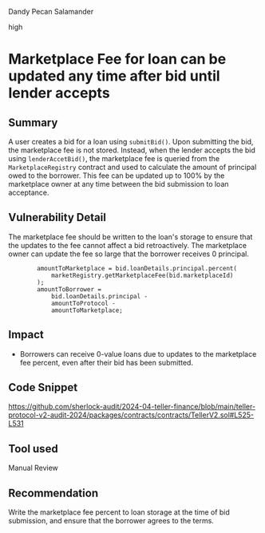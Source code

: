 Dandy Pecan Salamander

high

# Marketplace Fee for loan can be updated any time after bid until lender accepts

## Summary
A user creates a bid for a loan using `submitBid()`. Upon submitting the bid, the marketplace fee is not stored. Instead, when the lender accepts the bid using `lenderAccetBid()`, the marketplace fee is queried from the `MarketplaceRegistry` contract and used to calculate the amount of principal owed to the borrower. This fee can be updated up to 100% by the marketplace owner at any time between the bid submission to loan acceptance.

## Vulnerability Detail
The marketplace fee should be written to the loan's storage to ensure that the updates to the fee cannot affect a bid retroactively. The marketplace owner can update the fee so large that the borrower receives 0 principal.

```solidity
        amountToMarketplace = bid.loanDetails.principal.percent(
            marketRegistry.getMarketplaceFee(bid.marketplaceId)
        );
        amountToBorrower =
            bid.loanDetails.principal -
            amountToProtocol -
            amountToMarketplace;
```

## Impact
- Borrowers can receive 0-value loans due to updates to the marketplace fee percent, even after their bid has been submitted.

## Code Snippet
https://github.com/sherlock-audit/2024-04-teller-finance/blob/main/teller-protocol-v2-audit-2024/packages/contracts/contracts/TellerV2.sol#L525-L531

## Tool used
Manual Review

## Recommendation
Write the marketplace fee percent to loan storage at the time of bid submission, and ensure that the borrower agrees to the terms.
